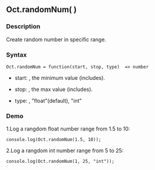 ## Oct.randomNum( )

### Description

Create random number in specific range.

### Syntax
	Oct.randomNum = function(start, stop, type)  => number

- start: <Number>, the minimum value (includes).

- stop: <Number>, the max value (includes).

- type: <String>, "float"(default), "int"

### Demo

1.Log a rangdom float number range from 1.5 to 10:

	console.log(Oct.randomNum(1.5, 10));

2.Log a rangdom int number range from 5 to 25:

	console.log(Oct.randomNum(1, 25, "int"));

